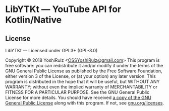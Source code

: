# LibYTKt — YouTube API for Kotlin/Native

## License
LibYTKt — Licensed under GPL3+ (GPL-3.0)

Copyright © 2018 YoshiRulz <[OSSYoshiRulz@gmail.com](mailto:OSSYoshiRulz@gmail.com)>
This program is free software: you can redistribute it and/or modify it under the terms of the GNU General Public License as published by the Free Software Foundation, either version 3 of the License, or (at your option) any later version.
This program is distributed in the hope that it will be useful, but WITHOUT ANY WARRANTY; without even the implied warranty of MERCHANTABILITY or FITNESS FOR A PARTICULAR PURPOSE. See the GNU General Public License for more details.
You should have received [a copy of the GNU General Public License](https://gitlab.com/YoshiRulz/LibYTKt/blob/master/LICENSE.md) along with this program. If not, see [gnu.org/licenses](https://www.gnu.org/licenses).
